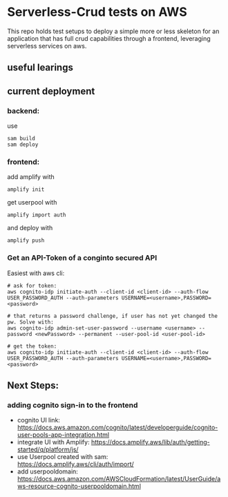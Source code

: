 # Serverless-Crud tests on AWS

This repo holds test setups to deploy a simple more or less skeleton for an application that has full crud capabilities through a frontend, leveraging serverless services on aws.

## useful learings

## current deployment
### backend:
use 
``` 
sam build
sam deploy
```

### frontend:
add amplify with
``` 
amplify init 
```
get userpool with 
```
amplify import auth
```
and deploy with
```
amplify push
```


### Get an API-Token of a conginto secured API 
Easiest with aws cli:

```
# ask for token:
aws cognito-idp initiate-auth --client-id <client-id> --auth-flow USER_PASSWORD_AUTH --auth-parameters USERNAME=<username>,PASSWORD=<password>

# that returns a password challenge, if user has not yet changed the pw. Solve with:
aws cognito-idp admin-set-user-password --username <username> --password <newPassword> --permanent --user-pool-id <user-pool-id>

# get the token:
aws cognito-idp initiate-auth --client-id <client-id> --auth-flow USER_PASSWORD_AUTH --auth-parameters USERNAME=<username>,PASSWORD=<password>
```

## Next Steps:
### adding cognito sign-in to the frontend
- cognito UI link: https://docs.aws.amazon.com/cognito/latest/developerguide/cognito-user-pools-app-integration.html
- integrate UI with Amplify: https://docs.amplify.aws/lib/auth/getting-started/q/platform/js/
- use Userpool created with sam: https://docs.amplify.aws/cli/auth/import/
- add userpooldomain: https://docs.aws.amazon.com/AWSCloudFormation/latest/UserGuide/aws-resource-cognito-userpooldomain.html


